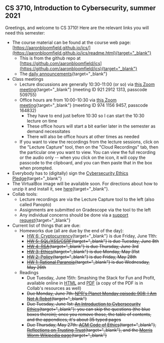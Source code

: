 CS 3710, Introduction to Cybersecurity, summer 2021
---------------------------------------------------

Greetings, and welcome to CS 3710! Here are the relevant links you will need this semester:

- The course material can be found at the course web page: [https://aaronbloomfield.github.io/ics/](https://aaronbloomfield.github.io/ics/readme.html){target="_blank"}
    - This is from the github repo at [https://github.com/aaronbloomfield/ics](https://github.com/aaronbloomfield/ics){target="_blank"}
    - The [daily announcements](https://aaronbloomfield.github.io/ics/uva/daily-announcements.html#/){target="_blank"}
- Class meetings
  - Lecture discussions are generally 10:30-11:00 (or so) via [this Zoom meeting](https://virginia.zoom.us/j/92129121313?pwd=VHFydFdtNjJYTVF1czBPMHlud244Zz09){target="_blank"} (meeting ID 921 2912 1313, passcode 509755)
  - Office hours are from 10:00-10:30 via [this Zoom meeting](https://virginia.zoom.us/j/97411569457?pwd=WlVBNkQvNEdmS2thM3JvZld0M3RBUT09){target="_blank"} (meeting ID 974 1156 9457, passcode 164832)
    - They have to end just before 10:30 so I can start the 10:30 lecture on time
	- These office hours will start a bit earlier later in the semester as demand necessitates
	- There will also be office hours at other times as needed
  - If you want to view the recordings from the lecture sessions, click on the "Lecture Capture" tool, then on the "Cloud Recordings" tab, then the particular one you want to view.  You can view the full recording or the audio only -- when you click on the icon, it will copy the passcode to the clipboard, and you can then paste that in the box when prompted.
- Everybody has to (digitally) sign the [Cybersecurity Ethics Pledge](https://docs.google.com/forms/d/e/1FAIpQLScLvbH611z9dTpPnAfCTQ4u_aX3SJA30M4EutFDOLkuWeArTg/viewform){target="_blank"}
- The VirtualBox image will be available soon. <!-- can be found [here](https://virginia.box.com/s/fqm6a91lakfzwh88sef9iv01d71eu14m){target="_blank"}; it's about a 2.7 Gb download.  --> For directions about how to unzip it and install it, see [here](https://uva-cs.github.io/pdr/tutorials/01-intro-unix/virtual-box.html){target="_blank"}.
- Collab tools:
    - Lecture recordings are via the Lecture Capture tool to the left (also called Panopto)
    - Assignments are submitted on Gradescope via the tool to the left
    - Any individual concerns should be done via a [support request](https://pegasus.cs.virginia.edu/satori/cs2150-sp2021/tickets/){target="_blank"}
- Current list of things that are due:
  - Homeworks due (all are due by the end of the day):
	- [HW 6: Cryptocurrency](https://aaronbloomfield.github.io/ics/hws/hw-cryptocurrency.html){target="_blank"} is due Friday, June 11th: 
	- ~~[HW 5: SQL/XSS/CSRF](https://aaronbloomfield.github.io/ics/hws/hw-sql-xss-csrf.html){target="_blank"} is due Tuesday, June 8th~~
	- ~~[HW 4: RSA](https://aaronbloomfield.github.io/ics/hws/hw-rsa.html){target="_blank"} is due Thursday, June 3rd~~
    - ~~[HW 3: Ethics](https://aaronbloomfield.github.io/ics/hws/hw-ethics.html){target="_blank"} is due Monday, May 31st~~
    - ~~[HW 2: Policy](https://aaronbloomfield.github.io/ics/hws/hw-policy.html){target="_blank"} is due Friday, May 28th~~
    - ~~[HW 1: Rational Paranoia](https://aaronbloomfield.github.io/ics/hws/hw-paranoia.html){target="_blank"} is due Wednesday, May 26th~~
  - Readings
    - Due Tuesday, June 15th: Smashing the Stack for Fun and Profit, available online in [HTML](http://phrack.org/issues/49/14.html ) and [PDF](http://www-inst.eecs.berkeley.edu/~cs161/fa08/papers/stack_smashing.pdf) (a copy of the PDF is in Collab's resources as well)
    - ~~Due Monday, June 7th: [NPR's Planet Monday episode 908: I Am Not A Robot](https://www.npr.org/sections/money/2019/04/24/716854013/episode-908-i-am-not-a-robot){target="_blank"}~~
    - ~~Due Tuesday, June 1st: [An Introduction to Cybersecurity Ethics](https://www.scu.edu/media/ethics-center/technology-ethics/IntroToCybersecurityEthics.pdf){target="_blank"}: you can skip the questions (the blue boxes therein); once you remove those, the table of contents, and the appendices, it's about 35 typed pages~~
    - ~~Due Thursday, May 27th: [ACM Code of Ethics](https://www.acm.org/code-of-ethics){target="_blank"}, [Reflections on Trusting Trust](https://dl.acm.org/citation.cfm?id=358210){target="_blank"}, and the [Morris Worm Wikipedia page](https://en.wikipedia.org/wiki/Morris_worm){target="_blank"}~~

